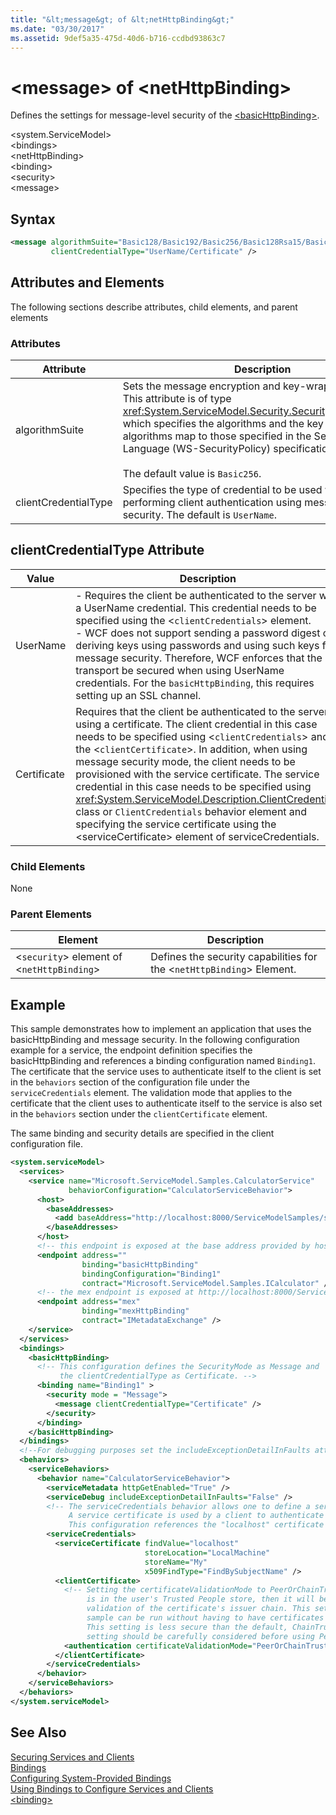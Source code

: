 ```yaml
---
title: "&lt;message&gt; of &lt;netHttpBinding&gt;"
ms.date: "03/30/2017"
ms.assetid: 9def5a35-475d-40d6-b716-ccdbd93863c7
---
```

# &lt;message&gt; of &lt;netHttpBinding&gt;
Defines the settings for message-level security of the [\<basicHttpBinding>](../../../../../docs/framework/configure-apps/file-schema/wcf/basichttpbinding.md).  
  
 \<system.ServiceModel>  
\<bindings>  
\<netHttpBinding>  
\<binding>  
\<security>  
\<message>  
  
## Syntax  
  
```xml  
<message algorithmSuite="Basic128/Basic192/Basic256/Basic128Rsa15/Basic256Rsa15/TripleDes/TripleDesRsa15/Basic128Sha256/Basic192Sha256/TripleDesSha256/Basic128Sha256Rsa15/Basic192Sha256Rsa15/Basic256Sha256Rsa15/TripleDesSha256Rsa15"  
         clientCredentialType="UserName/Certificate" />  
```  
  
## Attributes and Elements  
 The following sections describe attributes, child elements, and parent elements  
  
### Attributes  
  
|Attribute|Description|  
|---------------|-----------------|  
|algorithmSuite|Sets the message encryption and key-wrap algorithms. This attribute is of type <xref:System.ServiceModel.Security.SecurityAlgorithmSuite>, which specifies the algorithms and the key sizes. These algorithms map to those specified in the Security Policy Language (WS-SecurityPolicy) specification.<br /><br /> The default value is `Basic256`.|  
|clientCredentialType|Specifies the type of credential to be used when performing client authentication using message-based security. The default is `UserName`.|  
  
## clientCredentialType Attribute  
  
|Value|Description|  
|-----------|-----------------|  
|UserName|-   Requires the client be authenticated to the server with a UserName credential. This credential needs to be specified using the <`clientCredentials`> element.<br />-   WCF does not support sending a password digest or deriving keys using passwords and using such keys for message security. Therefore, WCF enforces that the transport be secured when using UserName credentials. For the `basicHttpBinding`, this requires setting up an SSL channel.|  
|Certificate|Requires that the client be authenticated to the server using a certificate. The client credential in this case needs to be specified using <`clientCredentials`> and the <`clientCertificate`>. In addition, when using message security mode, the client needs to be provisioned with the service certificate. The service credential in this case needs to be specified using <xref:System.ServiceModel.Description.ClientCredentials> class or `ClientCredentials` behavior element and specifying the service certificate using the \<serviceCertificate> element of serviceCredentials.|  
  
### Child Elements  
 None  
  
### Parent Elements  
  
|Element|Description|  
|-------------|-----------------|  
|<`security`> element of <`netHttpBinding`>|Defines the security capabilities for the <`netHttpBinding`> Element.|  
  
## Example  
 This sample demonstrates how to implement an application that uses the basicHttpBinding and message security. In the following configuration example for a service, the endpoint definition specifies the basicHttpBinding and references a binding configuration named `Binding1`. The certificate that the service uses to authenticate itself to the client is set in the `behaviors` section of the configuration file under the `serviceCredentials` element. The validation mode that applies to the certificate that the client uses to authenticate itself to the service is also set in the `behaviors` section under the `clientCertificate` element.  
  
 The same binding and security details are specified in the client configuration file.  
  
```xml  
<system.serviceModel>  
  <services>  
    <service name="Microsoft.ServiceModel.Samples.CalculatorService"  
             behaviorConfiguration="CalculatorServiceBehavior">  
      <host>  
        <baseAddresses>  
          <add baseAddress="http://localhost:8000/ServiceModelSamples/service" />  
        </baseAddresses>  
      </host>  
      <!-- this endpoint is exposed at the base address provided by host: http://localhost:8000/ServiceModelSamples/service  -->  
      <endpoint address=""  
                binding="basicHttpBinding"  
                bindingConfiguration="Binding1"  
                contract="Microsoft.ServiceModel.Samples.ICalculator" />  
      <!-- the mex endpoint is exposed at http://localhost:8000/ServiceModelSamples/service/mex -->  
      <endpoint address="mex"  
                binding="mexHttpBinding"  
                contract="IMetadataExchange" />  
    </service>  
  </services>  
  <bindings>  
    <basicHttpBinding>  
      <!-- This configuration defines the SecurityMode as Message and  
           the clientCredentialType as Certificate. -->  
      <binding name="Binding1" >  
        <security mode = "Message">  
          <message clientCredentialType="Certificate" />  
        </security>  
      </binding>  
    </basicHttpBinding>  
  </bindings>  
  <!--For debugging purposes set the includeExceptionDetailInFaults attribute to true-->  
  <behaviors>  
    <serviceBehaviors>  
      <behavior name="CalculatorServiceBehavior">  
        <serviceMetadata httpGetEnabled="True" />  
        <serviceDebug includeExceptionDetailInFaults="False" />  
        <!-- The serviceCredentials behavior allows one to define a service certificate.  
             A service certificate is used by a client to authenticate the service and provide message protection.  
             This configuration references the "localhost" certificate installed during the setup instructions. -->  
        <serviceCredentials>  
          <serviceCertificate findValue="localhost"  
                              storeLocation="LocalMachine"  
                              storeName="My"  
                              x509FindType="FindBySubjectName" />  
          <clientCertificate>  
            <!-- Setting the certificateValidationMode to PeerOrChainTrust means that if the certificate  
                 is in the user's Trusted People store, then it will be trusted without performing a  
                 validation of the certificate's issuer chain. This setting is used here for convenience so that the  
                 sample can be run without having to have certificates issued by a certification authority (CA).  
                 This setting is less secure than the default, ChainTrust. The security implications of this  
                 setting should be carefully considered before using PeerOrChainTrust in production code. -->  
            <authentication certificateValidationMode="PeerOrChainTrust" />  
          </clientCertificate>  
        </serviceCredentials>  
      </behavior>  
    </serviceBehaviors>  
  </behaviors>  
</system.serviceModel>  
```  
  
## See Also  
 [Securing Services and Clients](../../../../../docs/framework/wcf/feature-details/securing-services-and-clients.md)  
 [Bindings](../../../../../docs/framework/wcf/bindings.md)  
 [Configuring System-Provided Bindings](../../../../../docs/framework/wcf/feature-details/configuring-system-provided-bindings.md)  
 [Using Bindings to Configure Services and Clients](../../../../../docs/framework/wcf/using-bindings-to-configure-services-and-clients.md)  
 [\<binding>](../../../../../docs/framework/misc/binding.md)
